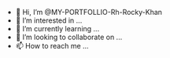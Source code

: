 - 👋 Hi, I’m @MY-PORTFOLLIO-Rh-Rocky-Khan
- 👀 I’m interested in ...
- 🌱 I’m currently learning ...
- 💞️ I’m looking to collaborate on ...
- 📫 How to reach me ...

<!---
MY-PORTFOLLIO-Rh-Rocky-Khan/MY-PORTFOLLIO-Rh-Rocky-Khan is a ✨ special ✨ repository because its `README.md` (this file) appears on your GitHub profile.
You can click the Preview link to take a look at your changes.
--->
